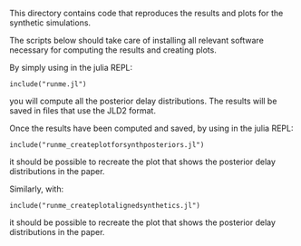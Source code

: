 This directory contains code that reproduces the results and plots for the synthetic simulations.

The scripts below should take care of installing all relevant software necessary for computing the results and creating plots.


By simply using in the julia REPL:
```
include("runme.jl")
```
you will compute all the posterior delay distributions. 
The results will be saved in files that use the JLD2 format.


Once the results have been computed and saved, by using in the julia REPL:
```
include("runme_createplotforsynthposteriors.jl")
```
it should be possible to recreate the plot that shows the posterior delay distributions in the paper.


Similarly, with:
```
include("runme_createplotalignedsynthetics.jl")
```
it should be possible to recreate the plot that shows the posterior delay distributions in the paper.
